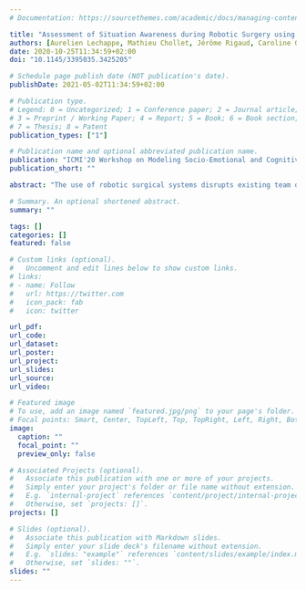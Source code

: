 ```yaml
---
# Documentation: https://sourcethemes.com/academic/docs/managing-content/

title: "Assessment of Situation Awareness during Robotic Surgery using Multimodal Data"
authors: [Aurelien Lechappe, Mathieu Chollet, Jérôme Rigaud, Caroline GL Cao]
date: 2020-10-25T11:34:59+02:00
doi: "10.1145/3395035.3425205"

# Schedule page publish date (NOT publication's date).
publishDate: 2021-05-02T11:34:59+02:00

# Publication type.
# Legend: 0 = Uncategorized; 1 = Conference paper; 2 = Journal article;
# 3 = Preprint / Working Paper; 4 = Report; 5 = Book; 6 = Book section;
# 7 = Thesis; 8 = Patent
publication_types: ["1"]

# Publication name and optional abbreviated publication name.
publication: "ICMI'20 Workshop on Modeling Socio-Emotional and Cognitive Processes from Multimodal Data in the Wild"
publication_short: ""

abstract: "The use of robotic surgical systems disrupts existing team dynamics inside operating rooms and constitutes a major challenge for the development of crucial non-technical skills such as situation awareness (SA). Techniques for assessing SA mostly rely on subjective assessments and questionnaires; few leverage multimodal measures combining physiological, behavioural, and subjective indicators. We propose a conceptual model relating SA with mental workload, stress and communication, supported by measurable behaviours and physiological signals. To validate this model, we collect subjective, behavioural, and physiological data from surgical teams performing radical prostatectomy using robotic surgical systems. Statistical analyses will be performed to establish relationships between SA, subjective assessment of stress and mental workload, communication processes, and the surgeons' physiological signals."

# Summary. An optional shortened abstract.
summary: ""

tags: []
categories: []
featured: false

# Custom links (optional).
#   Uncomment and edit lines below to show custom links.
# links:
# - name: Follow
#   url: https://twitter.com
#   icon_pack: fab
#   icon: twitter

url_pdf:
url_code:
url_dataset:
url_poster:
url_project:
url_slides:
url_source:
url_video:

# Featured image
# To use, add an image named `featured.jpg/png` to your page's folder.
# Focal points: Smart, Center, TopLeft, Top, TopRight, Left, Right, BottomLeft, Bottom, BottomRight.
image:
  caption: ""
  focal_point: ""
  preview_only: false

# Associated Projects (optional).
#   Associate this publication with one or more of your projects.
#   Simply enter your project's folder or file name without extension.
#   E.g. `internal-project` references `content/project/internal-project/index.md`.
#   Otherwise, set `projects: []`.
projects: []

# Slides (optional).
#   Associate this publication with Markdown slides.
#   Simply enter your slide deck's filename without extension.
#   E.g. `slides: "example"` references `content/slides/example/index.md`.
#   Otherwise, set `slides: ""`.
slides: ""
---
```

